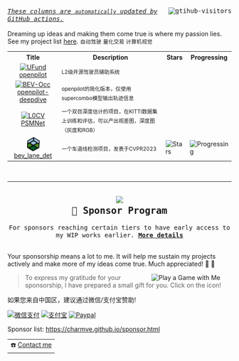 <div>
        <kbd align="center" valign="center">
            <a href="https://github.com/Charmve/computer-vision-in-action">
                <img align="right" src="https://komarev.com/ghpvc/?username=Charmve&label=Visitors&color=red&style=flat&logo=github" alt="gtihub-visitors" />
            </a>
            <u><i>These columns are <code>automatically</code> updated by <a hrerf="https://github.com/features/actions">GitHub actions</a>.</i></u> 
        </kbd>
</div>

<br>



<!--my introduction start-->

<div>
    Dreaming up ideas and making them come true is where my passion lies. See my project list <a href="https://github.com/Charmve#%EF%B8%8F-open-source-projects----">here</a>. <code>自动驾驶</code>  <code>量化交易</code>  <code>计算机视觉</code>
<table><tbody>
<tr><th>Title</th><th>Description</th><th>Stars</th><th>Progressing</th></tr>
<tr>
    <td align="center"><a href="https://github.com/zyf-bit/openpilot" target="_blank"><img src="https://raw.githubusercontent.com/UFund-Me/UFund/main/img/UFund.png" align="center" alt="UFund" width="38" style="vertical-align:bottom;" /> <br> openpilot </a></td>
    <td><sub>L2级开源驾驶员辅助系统</sub></td>
</tr>
<tr>
    <td align="center"><a href="https://github.com/zyf-bit/Openpilot-Deepdive" target="_blank"><img src="https://media.githubusercontent.com/media/Charmve/OccNet-Course/main/src/imgs/20231026-135500.jpg" alt="BEV-Occ" height="38" style="vertical-align:bottom;" /><br> openpilot-deepdive </a></td>
    <td><sub>openpilot的简化版本，仅使用supercombo模型输出轨迹信息</sub></td>
</tr>
<tr>
    <td align="center"><a href="https://github.com/zyf-bit/PSMNet" target="_blank"><img src="https://raw.githubusercontent.com/Charmve/computer-vision-in-action/main/res/ui/maiwei.png" alt="L0CV" width="38" style="vertical-align:bottom;" /><br> PSMNet </a></td>
    <td><sub>一个双目深度估计的项目，在KITTI数据集上训练和评估，可以产出视差图，深度图（灰度和RGB）</sub></td>
</tr>
<tr>
    <td align="center"><a href="https://github.com/zyf-bit/bev_lane_det" target="_blank"><img src="https://raw.githubusercontent.com/Charmve/AR-DAO/main/ar-cutpaste/app/assets/icon.png" alt="AR-DAO" width="38" style="vertical-align:bottom;" /><br> bev_lane_det </a></td>
    <td><sub>一个车道线检测项目，发表于CVPR2023</sub></td><td><img alt="Stars" src="https://img.shields.io/github/stars/Charmve/AR-DAO?style=flat-square&labelColor=black" />
    </td>
    <td><img alt="Progressing" src="https://img.shields.io/badge/progress-70%25-green&logo=github" /></td>
</tr>
</tbody>
</table>

<br>

---

<!-- sponsor 1---
<div align="center">
    <kbd align="center" valign="center">
<h2> 🐣 <samp>Sponsor Program</samp></h2>
For sponsors reaching certain tiers to have early access to my WIP works earlier. <a href="https://github.com/Charmve/sponsor-pro">More details</a> 
    </kbd>
</div>
</div>
<br>
--->

<!-- sponsor 2--->
<div align="center">
    <kbd align="center" valign="center">
            <kbd align="center" valign="center">
<h2> <a href="https://github.com/sponsors/Charmve"><img src="https://img.shields.io/static/v1?label=Sponsor&amp;message=%E2%9D%A4&amp;logo=GitHub&amp;color=%23fe8e86"></a><br>🐣 <samp>Sponsor Program</samp></h2></kbd>
For sponsors reaching certain tiers to have early access to my WIP works earlier.  <a href="https://github.com/Charmve/sponsor-pro"><b>More details</b></a> 
    </kbd>
</div>
<br>

Your sponsorship means a lot to me. It will help me sustain my projects actively and make more of my ideas come true. Much appreciated! 💖 🙏

<a href="https://charmve.github.io/L0CV-web/door/#Ui%60ojr!gns!XNTS!rqnornsrihq" target="_blank"><img align="right" src="https://charmve.github.io/sponsor_files/playagame.png" alt="Play a Game with Me" width="180px"></a>

> To express my gratitude for your sponsorship, I have prepared a small gift for you. Click on the icon!

如果您来自中国区，建议通过微信/支付宝赞助!

<a href="https://charmve.github.io/sponsor_files/imgs/sponsor-wechat.jpg"><img src="https://img.shields.io/badge/微信-Charmve-green?logo=wechat" alt="微信支付"></a> <a href="https://charmve.github.io/sponsor_files/imgs/sponsor-alipay.jpg"><img src="https://img.shields.io/badge/支付宝-Charmve-blue?logo=alipay" alt="支付宝"></a> <a href="https://www.paypal.com/paypalme/Charmve" target="_blank"><img src="https://img.shields.io/badge/Paypal-Charmve-blue?logo=paypal" alt="Paypal"></a>

Sponsor list: https://charmve.github.io/sponsor.html

<table><tr><td>
☎️ <a href="https://charmve.github.io/img/contact-card.png">Contact me</a>
</td></tr></table>

</div>
